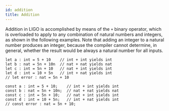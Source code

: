 ```yaml
---
id: addition
title: Addition
---
```


Addition in LIGO is accomplished by means of the `+` binary operator,
which is overloaded to apply to any combination of natural numbers and
integers, as shown in the following examples. Note that adding an
integer to a natural number produces an integer, because the compiler
cannot determine, in general, whether the result would be always a
natural number for all inputs.

<Syntax syntax="cameligo">

```cameligo group=addition
let a : int = 5 + 10    // int + int yields int
let b : nat = 5n + 10n  // nat + nat yields nat
let c : int = 5n + 10   // nat + int yields int
let d : int = 10 + 5n   // int + nat yields int
// let error : nat = 5n + 10
```

</Syntax>

<Syntax syntax="jsligo">

```jsligo group=addition
const a : int = 5 + 10;    // int + int yields int
const b : nat = 5n + 10n;  // nat + nat yields nat
const c : int = 5n + 10;   // nat + int yields int
const d : int = 10 + 5n;   // int + nat yields int
// const error : nat = 5n + 10;
```

</Syntax>
